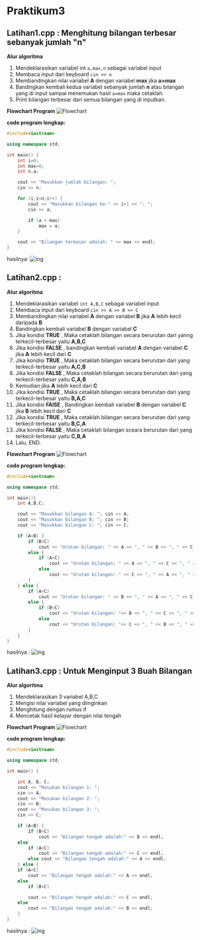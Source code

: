 # Praktikum3

## Latihan1.cpp : Menghitung bilangan terbesar sebanyak jumlah "n"

**Alur algoritma**
1. Mendeklarasikan variabel int `a,max,n` sebagai variabel input
2. Membaca input dari keyboard `cin >> n`
3. Membandingkan nilai variabel **A** dengan variabel **max** jika **a>max**
4. Bandingkan kembali kedua variabel sebanyak jumlah **n** atau bilangan yang di input sampai menemukan hasil `a=max` maka cetaklah.
5. Print bilangan terbesar dari semua bilangan yang di inputkan.

**Flowchart Program**
![Flowchart](https://raw.githubusercontent.com/Inkamanik/Praktikum3/master/Latihan1/FLOWCHART.png)

**code program lengkap:**
```c++
#include<iostream>

using namespace std;

int main() {
    int i=0;
    int max=0;
    int n,a;

    cout << "Masukkan jumlah bilangan: ";
    cin >> n;

    for (i;i<n;i++) {
        cout << "Masukkan bilangan ke-" << i+1 << ": ";
        cin >> a;

        if (a > max)
            max = a;
    }

    cout << "Bilangan terbesar adalah: " << max << endl;
}
```

hasilnya:
![ing](https://raw.githubusercontent.com/Inkamanik/Praktikum3/master/Latihan1/Screenshot1.png)

## Latihan2.cpp : 

**Alur algoritma**
1. Mendeklarasikan variabel `int A,B,C` sebagai variabel input
2. Membaca input dari keyboard `cin >> A >> B >> C`
3. Membandingkan nilai variabel **A** dengan variabel **B** jika **A** lebih kecil daripada **B**
4. Bandingkan kembali variabel **B** dengan variabel **C**
5. Jika kondisi **TRUE** , Maka cetaklah bilangan secara berurutan dari yanng terkecil-terbesar yaitu **A,B,C**
6. Jika kondisi **FALSE** , bandingkan kembali variabel **A** dengan variabel **C** jika **A** lebih kecil dari **C**
7. Jika kondisi **TRUE** , Maka cetaklah bilangan secara berurutan dari yang terkecil-terbesar yaitu **A,C,B**
8. Jika kondisi **FALSE** , Maka cetaklah bilangan secara berurutan dari yang terkecil-terbesar yaitu **C,A,B**
9. Kemudian jika **A** lebih kecil dari **C**
10. Jika kondisi **TRUE** , Maka cetaklah bilangan secara berurutan dari yang terkecil-terbesar yaitu **B,A,C**
11. Jika kondisi **FAlSE** , Bandingkan kembali variabel **B** dengan variabel **C** jika **B** lebih kecil dari **C**
12. Jika kondisi **TRUE** , Maka cetaklah bilangan secara berurutan dari yang terkecil-terbesar yaitu **B,C,A**
13. Jika kondisi **FALSE** , Maka cetaklah bilangan sceara berurutan dari yang terkecil-terbesar yaitu **C,B,A**
14. Lalu, END.

**Flowchart Program**
![Flowchart](https://raw.githubusercontent.com/Inkamanik/Praktikum3/master/Latihan2/FLOWCHART2.png)

**code program lengkap:**
```c++
#include<iostream>

using namespace std;

int main(){
    int A,B,C;

    cout << "Masukkan bilangan A: "; cin >> A;
    cout << "Masukkan bilangan B: "; cin >> B;
    cout << "Masukkan bilangan C: "; cin >> C;

    if (A<B) {
        if (B<C)
            cout << "Urutan bilangan: " << A << ", " << B << ", " << C << endl;
        else {
            if (A<C)
                cout << "Urutan bilangan: " << A << ", " << C << ", " << B << endl;
            else
                cout << "Urutan bilangan: " << C << ", " << A << ", " << B << endl;
        }
    } else {
        if (A<C)
            cout << "Urutan bilangan: " << B << ", " << A << ", " << C << endl;
        else {
            if (B<C)
                cout << "Urutan bilangan: "<< B << ", " << C << ", " << A << endl;
            else
                cout << "Urutan bilangan: "<< C << ", " << B << ", " << A << endl;
        }
    }
}
```

hasilnya :
![ing](https://raw.githubusercontent.com/Inkamanik/Praktikum3/master/Latihan2/Screenshot2.png)

## Latihan3.cpp : Untuk Menginput 3 Buah Bilangan

**Alur algoritma**
1. Mendeklarasikan 3 variabel A,B,C
2. Mengisi nilai variabel yang diinginkan
3. Menghitung dengan rumus if
4. Mencetak hasil kelayar dengan nilai tengah

**Flowchart Program**
![Flowchart](https://raw.githubusercontent.com/Inkamanik/Praktikum3/master/Latihan3/FLOWCHART3.png)

**code program lengkap:**
```c++
#include<iostream>

using namespace std;

int main() {

    int A, B, C;
    cout << "Masukan bilangan 1: ";
    cin >> A;
    cout << "Masukan bilangan 2: ";
    cin >> B;
    cout << "Masukan bilangan 3: ";
    cin >> C;

    if (A<B) {
        if (B<C)
            cout << "Bilangan tengah adalah:" << B << endl;
    else
        if (A<C)
            cout << "Bilangan tengah adalah:" << C << endl;
        else cout << "Bilangan tengah adalah:" << A << endl;
    } else {
    if (A<C)
        cout << "Bilangan tengah adalah:" << A << endl;
    else
        if (B<C)

        cout << "Bilangan tengah adalah:" << C << endl;
    else
        cout << "Bilangan tengah adalah:" << B << endl;
    }
}
```
hasilnya :
![ing](https://raw.githubusercontent.com/Inkamanik/Praktikum3/master/Latihan3/Screenshoot3.png)
